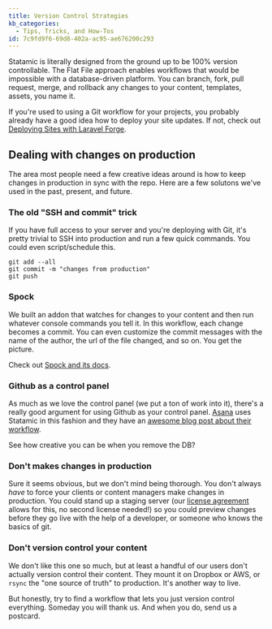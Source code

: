 ```yaml
---
title: Version Control Strategies
kb_categories:
  - Tips, Tricks, and How-Tos
id: 7c9fd9f6-69d8-402a-ac95-ae676200c293
---
```

Statamic is literally designed from the ground up to be 100% version controllable. The Flat File approach enables workflows that would be impossible with a database-driven platform. You can branch, fork, pull request, merge, and rollback any changes to your content, templates, assets, you name it.

If you're used to using a Git workflow for your projects, you probably already have a good idea how to deploy your site updates. If not, check out [Deploying Sites with Laravel Forge](/knowledge-base/forge).

## Dealing with changes on production

The area most people need a few creative ideas around is how to keep changes in production in sync with the repo. Here are a few solutons we've used in the past, present, and future.

### The old "SSH and commit" trick

If you have full access to your server and you're deploying with Git, it's pretty trivial to SSH into production and run a few quick commands. You could even script/schedule this.

```.language-console
git add --all
git commit -m "changes from production"
git push
```

### Spock

We built an addon that watches for changes to your content and then run whatever console commands you tell it. In this workflow, each change becomes a commit. You can even customize the commit messages with the name of the author, the url of the file changed, and so on. You get the picture.

Check out [Spock and its docs](https://github.com/statamic/spock).

### Github as a control panel

As much as we love the control panel (we put a ton of work into it), there's a really good argument for using Github as your control panel. [Asana](https://asana.com) uses Statamic in this fashion and they have an [awesome blog post about their workflow](https://blog.asana.com/2014/02/scaling-asana-com/).

See how creative you can be when you remove the DB?

### Don't makes changes in production

Sure it seems obvious, but we don't mind being thorough. You don't always _have_ to force your clients or content managers make changes in production. You could stand up a staging server (our [license agreement](https://statamic.com/license) allows for this, no second license needed!) so you could preview changes before they go live with the help of a developer, or someone who knows the basics of git.

### Don't version control your content

We don't like this one so much, but at least a handful of our users don't actually version control their content. They mount it on Dropbox or AWS, or `rsync` the "one source of truth" to production. It's another way to live.

But honestly, try to find a workflow that lets you just version control everything. Someday you will thank us. And when you do, send us a postcard.